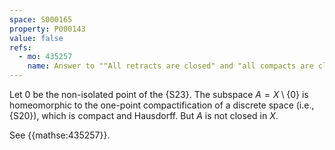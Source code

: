 ```yaml
---
space: S000165
property: P000143
value: false
refs:
  - mo: 435257
    name: Answer to ""All retracts are closed" and "all compacts are closed""
---
```


Let $0$ be the non-isolated point of the {S23}.  The subspace $A=X\setminus\{0\}$ is homeomorphic to the one-point compactification of a discrete space (i.e., {S20}), which is compact and Hausdorff.  But $A$ is not closed in $X$.

See {{mathse:435257}}.
